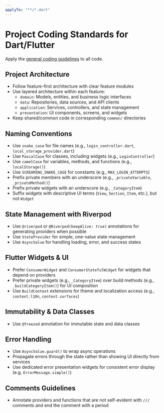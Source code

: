 ```yaml
---
applyTo: "**/*.dart"
---
```

# Project Coding Standards for Dart/Flutter

Apply the [general coding guidelines](./general-coding.instructions.md) to all code.

## Project Architecture

- Follow feature-first architecture with clear feature modules
- Use layered architecture within each feature:
  - `domain`: Models, entities, and business logic interfaces
  - `data`: Repositories, data sources, and API clients
  - `application`: Services, controllers, and state management
  - `presentation`: UI components, screens, and widgets
- Keep shared/common code in corresponding `common/` directories

## Naming Conventions

- Use `snake_case` for file names (e.g., `login_controller.dart`, `local_storage_provider.dart`)
- Use `PascalCase` for classes, including widgets (e.g., `LoginController`)
- Use `camelCase` for variables, methods, and functions (e.g., `localStorage()`)
- Use `SCREAMING_SNAKE_CASE` for constants (e.g., `MAX_LOGIN_ATTEMPTS`)
- Prefix private members with an underscore (e.g., `_privateVariable`, `_privateMethod()`)
- Prefix private widgets with an underscore (e.g., `_CategoryItem`)
- Suffix widgets with descriptive UI terms (`View`, `Section`, `Item`, etc.), but not `Widget`

## State Management with Riverpod

- Use `@riverpod` or `@Riverpod(keepAlive: true)` annotations for generating providers when possible
- Use `StateProvider` for simple, one-value state management
- Use `AsyncValue` for handling loading, error, and success states

## Flutter Widgets & UI

- Prefer `ConsumerWidget` and `ConsumerStatefulWidget` for widgets that depend on providers
- Prefer private widgets (e.g., `_CategoryItem`) over build methods (e.g., `_buildCategoryItem()`) for UI composition
- Use `BuildContext` extensions for theme and localization access (e.g., `context.l10n`, `context.surfaces`)

## Immutability & Data Classes

- Use `@freezed` annotation for immutable state and data classes

## Error Handling

- Use `AsyncValue.guard()` to wrap async operations
- Propagate errors through the state rather than showing UI directly from services
- Use dedicated error presentation widgets for consistent error display (e.g. `ErrorMessage.simple()`)

## Comments Guidelines

- Annotate providers and functions that are not self-evident with `///` comments and end the comment with a period
